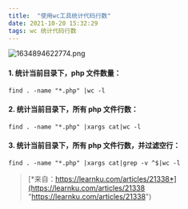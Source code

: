 ```yaml
---
title:  "使用wc工具统计代码行数"
date: 2021-10-20 15:32:29
tags: wc 统计代码行数
---
```

![1634894622774.png](image/使用nvm安装控制nodejs版本/1634894622774.png)

#### 1. 统计当前目录下，php 文件数量：

```
find . -name "*.php" |wc -l
```

#### 2. 统计当前目录下，所有 php 文件行数：

```
find . -name "*.php" |xargs cat|wc -l
```

#### 3. 统计当前目录下，所有 php 文件行数，并过滤空行：

```
find . -name "*.php" |xargs cat|grep -v ^$|wc -l
```

> [*来自：https://learnku.com/articles/21338*](https://learnku.com/articles/21338 "https://learnku.com/articles/21338")
